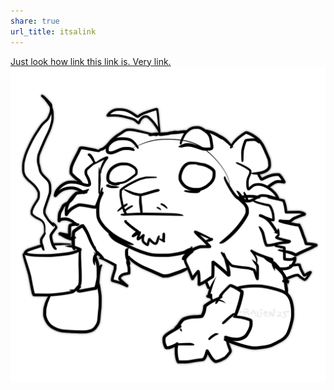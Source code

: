 ```yaml
---
share: true
url_title: itsalink
---
```

[Just look how link this link is.  Very link.](verymuchalink.md)
![rapscallien-coffeeshrug.png](../../images/rapscallien-coffeeshrug.png)

